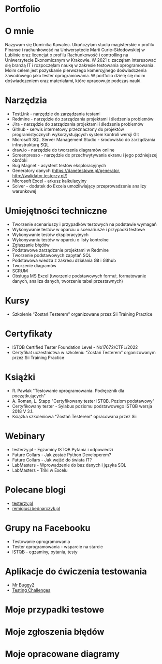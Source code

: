# Portfolio
# O mnie
Nazywam się Dominika Kawalec. Ukończyłam studia magisterskie o profilu Finanse i rachunkowość na Uniwersytecie Marii Curie-Skłodowskiej w Lublinie oraz licencjat o profilu Rachunkowość i controlling na Uniwersytecie Ekonomicznym w Krakowie. W 2021 r. zaczęłam interesować się branżą IT i rozpoczęłam naukę w zakresie testowania oprogramowania. Moim celem jest pozyskanie pierwszego komercyjnego doświadczenia zawodowego jako tester oprogramowania. W portfolio dzielę się moim doświadczeniem oraz materiałami, które opracowuje podczas nauki.
# Narzędzia
- TestLink -  narzędzie do zarządzania testami
- Redmine - narzędzie do zarządzania projektami i śledzenia problemów
- Jira - narzędzie do zarządzania projektami i śledzenia problemów
- Github - serwis internetowy przeznaczony do projektów programistycznych wykorzystujących system kontroli wersji Git
- Microsoft SQL Server Management Studio - środowisko do zarządzania infrastrukturą SQL
- draw.io - narzędzie do tworzenia diagramów online
- Screenpresso - narzędzie do przechwytywania ekranu i jego późniejszej obróbki
- Bug Magnet - asystent testów eksploracyjnych
- Generatory danych (https://danetestowe.pl/generator, http://walidator.testerzy.pl/)
- Microsoft Excel - arkusz kalkulacyjny
- Solver - dodatek do Excela umożliwiający przeprowadzenie analizy warunkowej
# Umiejętności techniczne
- Tworzenie scenariuszy i przypadków testowych na podstawie wymagań
- Wykonywanie testów w oparciu o scenariusze i przypadki testowe
- Wykonywanie testów eksploracyjnych
- Wykonywaniu testów w oparciu o listy kontrolne
- Zgłaszanie błędów
- Podstawowe zarządzanie projektami w Redmine
- Tworzenie podstawowych zapytań SQL
- Podstawowa wiedza z zakresu działania Git i Github
- Tworzenie diagramów
- SCRUM
- Obsługa MS Excel (tworzenie podstawowych formuł, formatowanie danych, analiza danych, tworzenie tabel przestawnych)
# Kursy
- Szkolenie “Zostań Testerem” organizowane przez Sii Training Practice
# Certyfikaty
- ISTQB Certified Tester Foundation Level - No17672/CTFL/2022
- Certyfikat uczestnictwa w szkoleniu “Zostań Testerem” organizowanym przez Sii Training Practice
# Książki
- R. Pawlak "Testowanie oprogramowania. Podręcznik dla początkujących"
- A. Roman, L. Stapp "Certyfikowany tester ISTQB. Poziom podstawowy"
- Certyfikowany tester - Sylabus poziomu podstawowego ISTQB wersja 2018 V 3.1.
- Książka szkoleniowa "Zostań Testerem" opracowana przez Sii
# Webinary
- testerzy.pl - Egzaminy ISTQB Pytania i odpowiedzi
- Future Collars - Jak zostać Python Developerem? 
- Future Collars - Jak wejść do świata IT?
- LabMasters - Wprowadzenie do baz danych i języka SQL
- LabMasters - Triki w Excelu
# Polecane blogi
- [testerzy.pl](https://testerzy.pl/)
- [remigiuszbednarczyk.pl](https://remigiuszbednarczyk.pl)
# Grupy na Facebooku
- Testowanie oprogramowania
- Tester oprogramowania - wsparcie na starcie
- ISTQB - egzaminy, pytania, testy
# Aplikacje do ćwiczenia testowania
- [Mr Buggy2](http://demo.mrbuggy2.testarena.pl/)
- [Testing Challenges](http://testingchallenges.thetestingmap.org/)
# Moje przypadki testowe
# Moje zgłoszenia błędów
# Moje opracowane diagramy